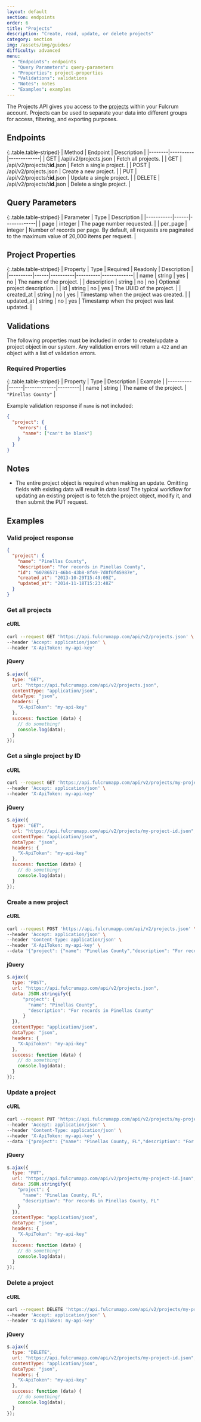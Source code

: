 ```yaml
---
layout: default
section: endpoints
order: 6
title: "Projects"
description: "Create, read, update, or delete projects"
category: section
img: /assets/img/guides/
difficulty: advanced
menu:
  - "Endpoints": endpoints
  - "Query Parameters": query-parameters
  - "Properties": project-properties
  - "Validations": validations
  - "Notes": notes
  - "Examples": examples
---
```


The Projects API gives you access to the [projects](http://www.fulcrumapp.com/help/projects/) within your Fulcrum account. Projects can be used to separate your data into different groups for access, filtering, and exporting purposes.

## Endpoints

{:.table.table-striped}
| Method | Endpoint | Description |
|--------|----------|-------------|
| GET | /api/v2/projects.json | Fetch all projects. |
| GET | /api/v2/projects/**:id**.json | Fetch a single project. |
| POST | /api/v2/projects.json | Create a new project. |
| PUT | /api/v2/projects/**:id**.json | Update a single project. |
| DELETE | /api/v2/projects/**:id**.json | Delete a single project. |

## Query Parameters

{:.table.table-striped}
| Parameter | Type | Description |
|-----------|------|-------------|
| page | integer | The page number requested. |
| per_page | integer | Number of records per page. By default, all requests are paginated to the maximum value of 20,000 items per request. |

## Project Properties

{:.table.table-striped}
| Property | Type | Required | Readonly | Description |
|----------|------|----------|----------|-------------|
| name | string | yes | no | The name of the project. |
| description | string | no | no | Optional project description. |
| id | string | no | yes | The UUID of the project. |
| created_at | string | no | yes | Timestamp when the project was created. |
| updated_at | string | no | yes | Timestamp when the project was last updated. |

## Validations

The following properties must be included in order to create/update a project object in our system. Any validation errors will return a `422` and an object with a list of validation errors.

### Required Properties

{:.table.table-striped}
| Property | Type | Description | Example |
|----------|------|-------------|---------|
| name | string | The name of the project. | `"Pinellas County"` |

Example validation response if `name` is not included:

```json
{
  "project": {
    "errors": {
      "name": ["can't be blank"]
    }
  }
}
```

## Notes

* The entire project object is required when making an update. Omitting fields with existing data will result in data loss! The typical workflow for updating an existing project is to fetch the project object, modify it, and then submit the PUT request.

## Examples

### Valid project response

```json
{
  "project": {
    "name": "Pinellas County",
    "description": "For records in Pinellas County",
    "id": "60786571-46b4-43b8-8f49-7d8f0f45987e",
    "created_at": "2013-10-29T15:49:09Z",
    "updated_at": "2014-11-18T15:23:48Z"
  }
}
```

### Get all projects

#### cURL
```sh
curl --request GET 'https://api.fulcrumapp.com/api/v2/projects.json' \
--header 'Accept: application/json' \
--header 'X-ApiToken: my-api-key'
```

#### jQuery
```js
$.ajax({
  type: "GET",
  url: "https://api.fulcrumapp.com/api/v2/projects.json",
  contentType: "application/json",
  dataType: "json",
  headers: {
    "X-ApiToken": "my-api-key"
  },
  success: function (data) {
    // do something!
    console.log(data);
  }
});
```

### Get a single project by ID

#### cURL
```sh
curl --request GET 'https://api.fulcrumapp.com/api/v2/projects/my-project-id.json' \
--header 'Accept: application/json' \
--header 'X-ApiToken: my-api-key'
```

#### jQuery
```js
$.ajax({
  type: "GET",
  url: "https://api.fulcrumapp.com/api/v2/projects/my-project-id.json",
  contentType: "application/json",
  dataType: "json",
  headers: {
    "X-ApiToken": "my-api-key"
  },
  success: function (data) {
    // do something!
    console.log(data);
  }
});
```

### Create a new project

#### cURL
```sh
curl --request POST 'https://api.fulcrumapp.com/api/v2/projects.json' \
--header 'Accept: application/json' \
--header 'Content-Type: application/json' \
--header 'X-ApiToken: my-api-key' \
--data '{"project": {"name": "Pinellas County","description": "For records in Pinellas County"}}'
```

#### jQuery
```js
$.ajax({
  type: "POST",
  url: "https://api.fulcrumapp.com/api/v2/projects.json",
  data: JSON.stringify({
      "project": {
        "name": "Pinellas County",
        "description": "For records in Pinellas County"
      }
  }),
  contentType: "application/json",
  dataType: "json",
  headers: {
    "X-ApiToken": "my-api-key"
  },
  success: function (data) {
    // do something!
    console.log(data);
  }
});
```

### Update a project

#### cURL
```sh
curl --request PUT 'https://api.fulcrumapp.com/api/v2/projects/my-project-id.json' \
--header 'Accept: application/json' \
--header 'Content-Type: application/json' \
--header 'X-ApiToken: my-api-key' \
--data '{"project": {"name": "Pinellas County, FL","description": "For records in Pinellas County, FL"}}'
```

#### jQuery
```js
$.ajax({
  type: "PUT",
  url: "https://api.fulcrumapp.com/api/v2/projects/my-project-id.json",
  data: JSON.stringify({
    "project": {
      "name": "Pinellas County, FL",
      "description": "For records in Pinellas County, FL"
    }
  }),
  contentType: "application/json",
  dataType: "json",
  headers: {
    "X-ApiToken": "my-api-key"
  },
  success: function (data) {
    // do something!
    console.log(data);
  }
});
```

### Delete a project

#### cURL
```sh
curl --request DELETE 'https://api.fulcrumapp.com/api/v2/projects/my-project-id.json' \
--header 'Accept: application/json' \
--header 'X-ApiToken: my-api-key'
```

#### jQuery
```js
$.ajax({
  type: "DELETE",
  url: "https://api.fulcrumapp.com/api/v2/projects/my-project-id.json",
  contentType: "application/json",
  dataType: "json",
  headers: {
    "X-ApiToken": "my-api-key"
  },
  success: function (data) {
    // do something!
    console.log(data);
  }
});
```

